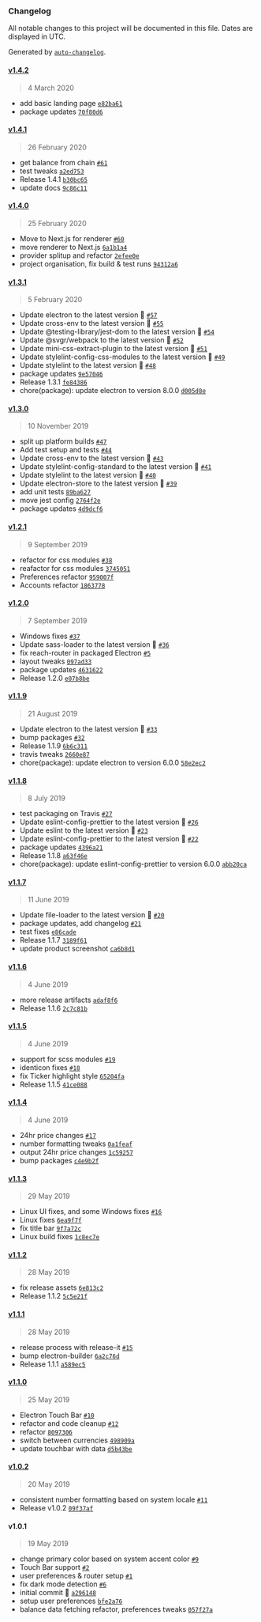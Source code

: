 ### Changelog

All notable changes to this project will be documented in this file. Dates are displayed in UTC.

Generated by [`auto-changelog`](https://github.com/CookPete/auto-changelog).

#### [v1.4.2](https://github.com/kremalicious/blowfish/compare/v1.4.1...v1.4.2)

> 4 March 2020

- add basic landing page [`e82ba61`](https://github.com/kremalicious/blowfish/commit/e82ba6145aa56dc3fd414bbeb5940c78e43690e7)
- package updates [`70f80d6`](https://github.com/kremalicious/blowfish/commit/70f80d682d0a078e466b2be71d0bd910d8f0b8c9)

#### [v1.4.1](https://github.com/kremalicious/blowfish/compare/v1.4.0...v1.4.1)

> 26 February 2020

- get balance from chain [`#61`](https://github.com/kremalicious/blowfish/pull/61)
- test tweaks [`a2ed753`](https://github.com/kremalicious/blowfish/commit/a2ed753c7ad260cbd3116b287388d133d2584dd4)
- Release 1.4.1 [`b30bc65`](https://github.com/kremalicious/blowfish/commit/b30bc655b48400e52b25019b829e7a6df5af373d)
- update docs [`9c86c11`](https://github.com/kremalicious/blowfish/commit/9c86c111c1ef38940b8e25af079711dfbc127c47)

#### [v1.4.0](https://github.com/kremalicious/blowfish/compare/v1.3.1...v1.4.0)

> 25 February 2020

- Move to Next.js for renderer [`#60`](https://github.com/kremalicious/blowfish/pull/60)
- move renderer to Next.js [`6a1b1a4`](https://github.com/kremalicious/blowfish/commit/6a1b1a4c3a0717497541fcf4240cf51af89e8ca7)
- provider splitup and refactor [`2efee0e`](https://github.com/kremalicious/blowfish/commit/2efee0ec7399193c553bbb3a3878d0af30be1fcf)
- project organisation, fix build & test runs [`94312a6`](https://github.com/kremalicious/blowfish/commit/94312a6902f5b9cda05498000c565228449765cf)

#### [v1.3.1](https://github.com/kremalicious/blowfish/compare/v1.3.0...v1.3.1)

> 5 February 2020

- Update electron to the latest version 🚀 [`#57`](https://github.com/kremalicious/blowfish/pull/57)
- Update cross-env to the latest version 🚀 [`#55`](https://github.com/kremalicious/blowfish/pull/55)
- Update @testing-library/jest-dom to the latest version 🚀 [`#54`](https://github.com/kremalicious/blowfish/pull/54)
- Update @svgr/webpack to the latest version 🚀 [`#52`](https://github.com/kremalicious/blowfish/pull/52)
- Update mini-css-extract-plugin to the latest version 🚀 [`#51`](https://github.com/kremalicious/blowfish/pull/51)
- Update stylelint-config-css-modules to the latest version 🚀 [`#49`](https://github.com/kremalicious/blowfish/pull/49)
- Update stylelint to the latest version 🚀 [`#48`](https://github.com/kremalicious/blowfish/pull/48)
- package updates [`9e57046`](https://github.com/kremalicious/blowfish/commit/9e57046fa5fb87c95cacb18216ddb166428eab21)
- Release 1.3.1 [`fe84386`](https://github.com/kremalicious/blowfish/commit/fe84386ff2fe26e012540e7624d65af5786dd161)
- chore(package): update electron to version 8.0.0 [`d005d8e`](https://github.com/kremalicious/blowfish/commit/d005d8e8128b734a236d3874770e186f02b16a50)

#### [v1.3.0](https://github.com/kremalicious/blowfish/compare/v1.2.1...v1.3.0)

> 10 November 2019

- split up platform builds [`#47`](https://github.com/kremalicious/blowfish/pull/47)
- Add test setup and tests [`#44`](https://github.com/kremalicious/blowfish/pull/44)
- Update cross-env to the latest version 🚀 [`#43`](https://github.com/kremalicious/blowfish/pull/43)
- Update stylelint-config-standard to the latest version 🚀 [`#41`](https://github.com/kremalicious/blowfish/pull/41)
- Update stylelint to the latest version 🚀 [`#40`](https://github.com/kremalicious/blowfish/pull/40)
- Update electron-store to the latest version 🚀 [`#39`](https://github.com/kremalicious/blowfish/pull/39)
- add unit tests [`89ba627`](https://github.com/kremalicious/blowfish/commit/89ba627365fed750435b3b7658618005c881b2ab)
- move jest config [`2764f2e`](https://github.com/kremalicious/blowfish/commit/2764f2eda83ed4a910d553d67a2fc24a5f79caee)
- package updates [`4d9dcf6`](https://github.com/kremalicious/blowfish/commit/4d9dcf68eba5163828df0cee3c8d64edaebd39bf)

#### [v1.2.1](https://github.com/kremalicious/blowfish/compare/v1.2.0...v1.2.1)

> 9 September 2019

- refactor for css modules [`#38`](https://github.com/kremalicious/blowfish/pull/38)
- reafactor for css modules [`3745051`](https://github.com/kremalicious/blowfish/commit/3745051637e5dd245ce63f5eadecbd986a269ea6)
- Preferences refactor [`959007f`](https://github.com/kremalicious/blowfish/commit/959007f7038dfa845de57be24e78b5f531aaf3a7)
- Accounts refactor [`1863778`](https://github.com/kremalicious/blowfish/commit/1863778c4834b1dc8135db1ff882ad3347a9c4c4)

#### [v1.2.0](https://github.com/kremalicious/blowfish/compare/v1.1.9...v1.2.0)

> 7 September 2019

- Windows fixes [`#37`](https://github.com/kremalicious/blowfish/pull/37)
- Update sass-loader to the latest version 🚀 [`#36`](https://github.com/kremalicious/blowfish/pull/36)
- fix reach-router in packaged Electron [`#5`](https://github.com/kremalicious/blowfish/issues/5)
- layout tweaks [`097ad33`](https://github.com/kremalicious/blowfish/commit/097ad334771aadfeae8924c08214ffff35093a08)
- package updates [`4631622`](https://github.com/kremalicious/blowfish/commit/463162294d19287d8ebdff0f7249446a7e4d2630)
- Release 1.2.0 [`e07b8be`](https://github.com/kremalicious/blowfish/commit/e07b8be25c84aefad086fb94c1f51d48f3aa1af5)

#### [v1.1.9](https://github.com/kremalicious/blowfish/compare/v1.1.8...v1.1.9)

> 21 August 2019

- Update electron to the latest version 🚀 [`#33`](https://github.com/kremalicious/blowfish/pull/33)
- bump packages [`#32`](https://github.com/kremalicious/blowfish/pull/32)
- Release 1.1.9 [`6b6c311`](https://github.com/kremalicious/blowfish/commit/6b6c311b6121821a8e058baf9fb5679ca15fbee6)
- travis tweaks [`2660e87`](https://github.com/kremalicious/blowfish/commit/2660e87aaf3f9e6fadd4dfc3cfb223689cb4b090)
- chore(package): update electron to version 6.0.0 [`58e2ec2`](https://github.com/kremalicious/blowfish/commit/58e2ec2c4b2f2191405f642628992890ee7238bb)

#### [v1.1.8](https://github.com/kremalicious/blowfish/compare/v1.1.7...v1.1.8)

> 8 July 2019

- test packaging on Travis [`#27`](https://github.com/kremalicious/blowfish/pull/27)
- Update eslint-config-prettier to the latest version 🚀 [`#26`](https://github.com/kremalicious/blowfish/pull/26)
- Update eslint to the latest version 🚀 [`#23`](https://github.com/kremalicious/blowfish/pull/23)
- Update eslint-config-prettier to the latest version 🚀 [`#22`](https://github.com/kremalicious/blowfish/pull/22)
- package updates [`4396a21`](https://github.com/kremalicious/blowfish/commit/4396a21e3bf6f208fa6bea4924740a5a76ca0820)
- Release 1.1.8 [`a63f46e`](https://github.com/kremalicious/blowfish/commit/a63f46ed58d04e3e23fd8efc1b615594ba866890)
- chore(package): update eslint-config-prettier to version 6.0.0 [`abb20ca`](https://github.com/kremalicious/blowfish/commit/abb20caf5dfb9ae9a092a43f3f0be9398d746f72)

#### [v1.1.7](https://github.com/kremalicious/blowfish/compare/v1.1.6...v1.1.7)

> 11 June 2019

- Update file-loader to the latest version 🚀 [`#20`](https://github.com/kremalicious/blowfish/pull/20)
- package updates, add changelog [`#21`](https://github.com/kremalicious/blowfish/issues/21)
- test fixes [`e86cade`](https://github.com/kremalicious/blowfish/commit/e86cade48b7f58c4403c8a3d7a5ecc412aab7d81)
- Release 1.1.7 [`3189f61`](https://github.com/kremalicious/blowfish/commit/3189f61596d533fdc1891b982e8a81527e81fe49)
- update product screenshot [`ca6b8d1`](https://github.com/kremalicious/blowfish/commit/ca6b8d150386a2716f1d40bb7ee6f0001319cf4a)

#### [v1.1.6](https://github.com/kremalicious/blowfish/compare/v1.1.5...v1.1.6)

> 4 June 2019

- more release artifacts [`adaf8f6`](https://github.com/kremalicious/blowfish/commit/adaf8f65144a937e17d533250826450f74172f49)
- Release 1.1.6 [`2c7c81b`](https://github.com/kremalicious/blowfish/commit/2c7c81b2fe99a68b185944a85ee1052d59e78240)

#### [v1.1.5](https://github.com/kremalicious/blowfish/compare/v1.1.4...v1.1.5)

> 4 June 2019

- support for scss modules [`#19`](https://github.com/kremalicious/blowfish/pull/19)
- identicon fixes [`#18`](https://github.com/kremalicious/blowfish/pull/18)
- fix Ticker highlight style [`65204fa`](https://github.com/kremalicious/blowfish/commit/65204fa0ff7bf1a24faad86a60bd8ba431b6208b)
- Release 1.1.5 [`41ce088`](https://github.com/kremalicious/blowfish/commit/41ce088313b99982f384be1a22e7748d9a793eb6)

#### [v1.1.4](https://github.com/kremalicious/blowfish/compare/v1.1.3...v1.1.4)

> 4 June 2019

- 24hr price changes [`#17`](https://github.com/kremalicious/blowfish/pull/17)
- number formatting tweaks [`0a1feaf`](https://github.com/kremalicious/blowfish/commit/0a1feafa7460b45f822e547771abc5cb25711d12)
- output 24hr price changes [`1c59257`](https://github.com/kremalicious/blowfish/commit/1c5925741751c070db6fd8d64054321cd2d17bb2)
- bump packages [`c4e9b2f`](https://github.com/kremalicious/blowfish/commit/c4e9b2ff3e7acdd321cfa6253c837566b134d020)

#### [v1.1.3](https://github.com/kremalicious/blowfish/compare/v1.1.2...v1.1.3)

> 29 May 2019

- Linux UI fixes, and some Windows fixes [`#16`](https://github.com/kremalicious/blowfish/pull/16)
- Linux fixes [`6ea9f7f`](https://github.com/kremalicious/blowfish/commit/6ea9f7ffb3502238c4b1b7f4702f8f9cc93445b5)
- fix title bar [`9f7a72c`](https://github.com/kremalicious/blowfish/commit/9f7a72cc483db7d7a9414ec06ac89aa5cb1c3af2)
- Linux build fixes [`1c8ec7e`](https://github.com/kremalicious/blowfish/commit/1c8ec7ee87d904b2d12203d5da09b201353ac364)

#### [v1.1.2](https://github.com/kremalicious/blowfish/compare/v1.1.1...v1.1.2)

> 28 May 2019

- fix release assets [`6e813c2`](https://github.com/kremalicious/blowfish/commit/6e813c20ead3d2f1b8e40b52d1d02f45fb668579)
- Release 1.1.2 [`5c5e21f`](https://github.com/kremalicious/blowfish/commit/5c5e21fda4d06b7fa13f7ea3b3e8e222b1fda62f)

#### [v1.1.1](https://github.com/kremalicious/blowfish/compare/v1.1.0...v1.1.1)

> 28 May 2019

- release process with release-it [`#15`](https://github.com/kremalicious/blowfish/pull/15)
- bump electron-builder [`6a2c76d`](https://github.com/kremalicious/blowfish/commit/6a2c76d5683c881647716d460232cc7f81b12cc2)
- Release 1.1.1 [`a589ec5`](https://github.com/kremalicious/blowfish/commit/a589ec564c05fbc1800f20edb09e26a44fe063c1)

#### [v1.1.0](https://github.com/kremalicious/blowfish/compare/v1.0.2...v1.1.0)

> 25 May 2019

- Electron Touch Bar [`#10`](https://github.com/kremalicious/blowfish/pull/10)
- refactor and code cleanup [`#12`](https://github.com/kremalicious/blowfish/pull/12)
- refactor [`8097306`](https://github.com/kremalicious/blowfish/commit/8097306dceefda7e6e090b043042f63c9e617b61)
- switch between currencies [`498909a`](https://github.com/kremalicious/blowfish/commit/498909a8f4284b4d65f2bcfe105ba34d38329d4b)
- update touchbar with data [`d5b43be`](https://github.com/kremalicious/blowfish/commit/d5b43be6ec7a9d591742f43e1824b4bce8c771ab)

#### [v1.0.2](https://github.com/kremalicious/blowfish/compare/v1.0.1...v1.0.2)

> 20 May 2019

- consistent number formatting based on system locale [`#11`](https://github.com/kremalicious/blowfish/pull/11)
- Release v1.0.2 [`09f37af`](https://github.com/kremalicious/blowfish/commit/09f37af8d59d05bc596cd90113648c324c5abaf3)

#### v1.0.1

> 19 May 2019

- change primary color based on system accent color [`#9`](https://github.com/kremalicious/blowfish/pull/9)
- Touch Bar support [`#2`](https://github.com/kremalicious/blowfish/pull/2)
- user preferences & router setup [`#1`](https://github.com/kremalicious/blowfish/pull/1)
- fix dark mode detection [`#6`](https://github.com/kremalicious/blowfish/issues/6)
- initial commit 🐡 [`a296148`](https://github.com/kremalicious/blowfish/commit/a296148f5be0cb218d757f544cda11ce1ec20ccc)
- setup user preferences [`bfe2a76`](https://github.com/kremalicious/blowfish/commit/bfe2a76ad68e88626044e9f4215aa44dbffa3686)
- balance data fetching refactor, preferences tweaks [`057f27a`](https://github.com/kremalicious/blowfish/commit/057f27a970e0833a6b4c8f8b43de5e04a59e79e0)
